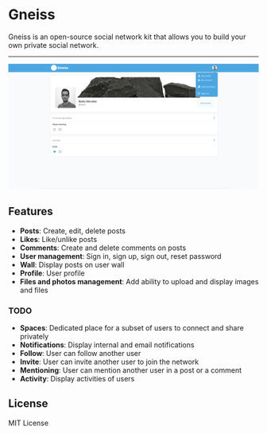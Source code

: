 # Gneiss

Gneiss is an open-source social network kit that allows you to build your own private social network.

---
![Gneiss Social Network Kit](assets/gneiss.png)

## Features

* **Posts**:  Create, edit, delete posts
* **Likes**: Like/unlike posts
* **Comments**: Create and delete comments on posts
* **User management**: Sign in, sign up, sign out, reset password
* **Wall**: Display posts on user wall
* **Profile**: User profile
* **Files and photos management**: Add ability to upload and display images and files

### TODO

* **Spaces**: Dedicated place for a subset of users to connect and share privately
* **Notifications**: Display internal and email notifications
* **Follow**: User can follow another user
* **Invite**: User can invite another user to join the network
* **Mentioning**: User can mention another user in a post or a comment
* **Activity**: Display activities of users  

## License

MIT License
